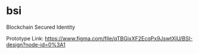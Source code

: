 # bsi
Blockchain Secured Identity

Prototype Link: https://www.figma.com/file/qTBGixXF2EcqPx9JswtXlU/BSI-design?node-id=0%3A1
